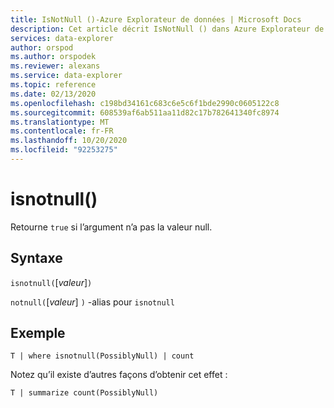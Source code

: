 ```yaml
---
title: IsNotNull ()-Azure Explorateur de données | Microsoft Docs
description: Cet article décrit IsNotNull () dans Azure Explorateur de données.
services: data-explorer
author: orspod
ms.author: orspodek
ms.reviewer: alexans
ms.service: data-explorer
ms.topic: reference
ms.date: 02/13/2020
ms.openlocfilehash: c198bd34161c683c6e5c6f1bde2990c0605122c8
ms.sourcegitcommit: 608539af6ab511aa11d82c17b782641340fc8974
ms.translationtype: MT
ms.contentlocale: fr-FR
ms.lasthandoff: 10/20/2020
ms.locfileid: "92253275"
---
```

# <a name="isnotnull"></a>isnotnull()

Retourne `true` si l’argument n’a pas la valeur null.

## <a name="syntax"></a>Syntaxe

`isnotnull(`[*valeur*]`)`

`notnull(`[*valeur*] `)` -alias pour `isnotnull`

## <a name="example"></a>Exemple

```kusto
T | where isnotnull(PossiblyNull) | count
```

Notez qu’il existe d’autres façons d’obtenir cet effet :

```kusto
T | summarize count(PossiblyNull)
```
